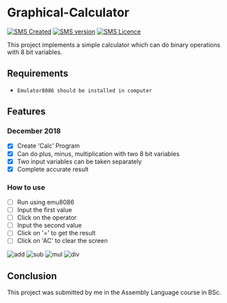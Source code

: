 # Graphical-Calculator

[![SMS Created](https://img.shields.io/badge/Created-December%202018-brightgreen.svg)](#)
[![SMS version](https://img.shields.io/badge/Microprocessor8086-blue.svg)](#)
[![SMS Licence](https://img.shields.io/badge/Language-Assembly-orange.svg)](#)

This project implements a simple calculator which can do binary operations with 8 bit variables.



## Requirements

* `Emulator8086 should be installed in computer`



## Features

### December 2018
- [x] Create 'Calc' Program
- [x] Can do plus, minus, multiplication with two 8 bit variables
- [x] Two input variables can be taken separately
- [x] Complete accurate result

### How to use
- [ ] Run using emu8086 
- [ ] Input the first value
- [ ] Click on the operator
- [ ] Input the second value
- [ ] Click on '=' to get the result
- [ ] Click on 'AC' to clear the screen

![add](https://user-images.githubusercontent.com/37344605/49736457-6692a700-fcb4-11e8-81b7-dacb52d32e57.png) ![sub](https://user-images.githubusercontent.com/37344605/49736464-6b575b00-fcb4-11e8-8780-771aaa4df6d6.png)
![mul](https://user-images.githubusercontent.com/37344605/49736471-6f837880-fcb4-11e8-9a88-8791d15bd93d.png) ![div](https://user-images.githubusercontent.com/37344605/49736477-727e6900-fcb4-11e8-8f9b-7d6d96144203.png)



## Conclusion

This project was submitted by me in the Assembly Language course in BSc.



